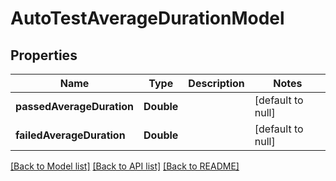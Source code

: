 # AutoTestAverageDurationModel
## Properties

| Name | Type | Description | Notes |
|------------ | ------------- | ------------- | -------------|
| **passedAverageDuration** | **Double** |  | [default to null] |
| **failedAverageDuration** | **Double** |  | [default to null] |

[[Back to Model list]](../README.md#documentation-for-models) [[Back to API list]](../README.md#documentation-for-api-endpoints) [[Back to README]](../README.md)

